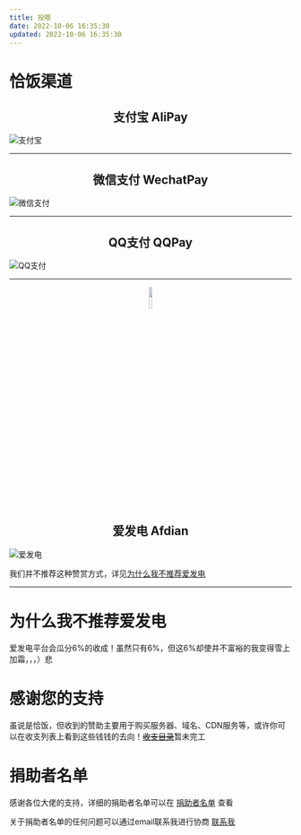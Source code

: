 ```yaml
---
title: 投喂
date: 2022-10-06 16:35:30
updated: 2022-10-06 16:35:30
---
```

# 恰饭渠道

<p align="center"><i class="ri-alipay-line ri-3x" style="color:#00A1E9"></i><h2 style="text-align:center">支付宝 AliPay</h2></p>

![支付宝](https://assets.tnxg.whitenuo.cn/images/donate/alipay-qrcode.png)

---
<p align="center"><i class="ri-wechat-pay-line ri-3x" style="color:#07C160"></i><h2 style="text-align:center">微信支付 WechatPay</h2></p>

![微信支付](https://assets.tnxg.whitenuo.cn/images/donate/wechatpay-qrcode.png)

---
<p align="center"><i class="ri-qq-line ri-3x" style="color:#EB1923"></i><h2 style="text-align:center">QQ支付 QQPay</h2></p>

![QQ支付](https://assets.tnxg.whitenuo.cn/images/donate/qqpay-qrcode.png)

---
<p align="center"><img src="https://assets.tnxg.whitenuo.cn/images/icons/other/afdian_logo.png" width="10%" /><h2 style="text-align:center">爱发电 Afdian</h2></p>

![爱发电](https://assets.tnxg.whitenuo.cn/images/donate/afdian-qrcode.png)

我们并不推荐这种赞赏方式，详见[为什么我不推荐爱发电](#为什么我不推荐爱发电)

---
# 为什么我不推荐爱发电
爱发电平台会瓜分6%的收成！虽然只有6%，但这6%却使并不富裕的我变得雪上加霜，，，）悲

# 感谢您的支持

虽说是恰饭，但收到的赞助主要用于购买服务器、域名、CDN服务等，或许你可以在收支列表上看到这些钱钱的去向！~~[收支目录](./bill/)~~暂未完工

# 捐助者名单

感谢各位大佬的支持，详细的捐助者名单可以在 [捐助者名单](./sponsors/) 查看

关于捐助者名单的任何问题可以通过email联系我进行协商 [联系我](/about/#联系方式)